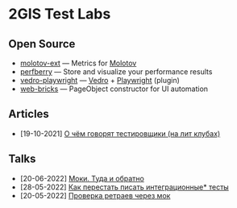 # 2GIS Test Labs

## Open Source

- [molotov-ext](https://github.com/2gis-test-labs/molotov-ext) — Metrics for [Molotov](https://molotov.readthedocs.io/en/stable/)
- [perfberry](https://github.com/2gis-test-labs/perfberry) — Store and visualize your performance results
- [vedro-playwright](https://github.com/2gis-test-labs/vedro-playwright) — [Vedro](https://vedro.io/) + [Playwright](https://playwright.dev/python/) (plugin)
- [web-bricks](https://github.com/2gis-test-labs/web-bricks) — PageObject constructor for UI automation

## Articles

- [19-10-2021] [О чём говорят тестировщики (на лит клубах)](https://medium.com/@julen.gladja/qa-book-club-7fb61b3bf59)

## Talks

- [20-06-2022] [Моки. Туда и обратно](https://www.youtube.com/watch?v=l8zh3DsZYz4)
- [28-05-2022] [Как перестать писать интеграционные* тесты](https://12.codefest.ru/lecture/2052)
- [20-05-2022] [Проверка ретраев через мок](https://www.youtube.com/watch?v=fS7xp1lncLo)
